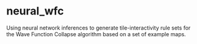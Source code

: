 # neural_wfc
Using neural network inferences to generate tile-interactivity rule sets for the Wave Function Collapse algorithm based on a set of example maps.
